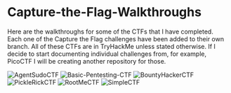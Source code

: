 # Capture-the-Flag-Walkthroughs
Here are the walkthroughs for some of the CTFs that I have completed.
Each one of the Capture the Flag challenges have been added to their own branch.
All of these CTFs are in TryHackMe unless stated otherwise. If I decide to start documenting individual challenges from, for example, PicoCTF I will be creating another repository for those.

![AgentSudoCTF](https://github.com/bryceburrow/Capture-the-Flag-Walkthroughs/tree/AgentSudoCTF)
![Basic-Pentesting-CTF](https://github.com/bryceburrow/Capture-the-Flag-Walkthroughs/tree/Basic-Pentesting-CTF)
![BountyHackerCTF](https://github.com/bryceburrow/Capture-the-Flag-Walkthroughs/tree/BountyHackerCTF)
![PickleRickCTF](https://github.com/bryceburrow/Capture-the-Flag-Walkthroughs/tree/PickleRickCTF)
![RootMeCTF](https://github.com/bryceburrow/Capture-the-Flag-Walkthroughs/tree/RootMeCTF)
![SimpleCTF](https://github.com/bryceburrow/Capture-the-Flag-Walkthroughs/tree/SimpleCTF)

